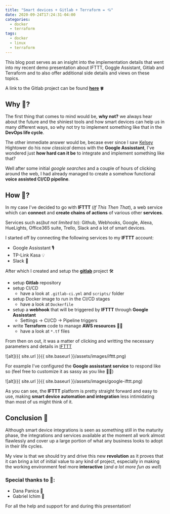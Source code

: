 ```yaml
---
title: "Smart devices + Gitlab + Terraform = 💘"
date: 2020-09-24T17:24:31-04:00
categories:
  - docker
  - terraform
tags:
  - docker
  - linux
  - terraform
---
```


This blog post serves as an insight into the implementation details that went into my recent demo presentation about IFTTT, Goggle Assistant, Gitlab and Terraform and to also offer additional side details and views on these topics.

A link to the Gitlab project can be found **[here][gitlab]** 🍀


## Why 🤔?


The first thing that comes to mind would be, **why not?** we always hear about the future and the shiniest tools and how smart devices can help us in many different ways, so why not try to implement something like that in the **DevOps life cycle**.

The other immediate answer would be, becase ever since I saw [Kelsey][Kelsey] Hightower do his now *classical* demos with the **Google Assisstant**, I've wondered just **how hard can it be** to integrate and implement something like that?

Well after some initial *google searches* and a couple of hours of clicking around the web, I had already managed to create a somehow functional **voice assisted CI/CD pipeline**.


## How 📝?


In my case I've decided to go with **IFTTT** (*If This Then That*), a web service which can **connect** and **create chains of actions** of various other **services**.

Services such as(*but not limited to*): Github, Webhooks, Google, Alexa, HueLights, Office365 suite, Trello, Slack and a lot of smart devices.

I started off by connecting the following services to my **IFTTT** account:
  
  * Google Assisstant 🎙
  * TP-Link Kasa 💡
  * Slack 📓


After which I created and setup the **[gitlab][gitlab]** project 🛠

  * setup **Gitlab** repository
  * setup CI/CD
    * have a look at `.gitlab-ci.yml` and `scripts/` folder
  * setup Docker image to run in the CI/CD stages
    * have a look at `Dockerfile`
  * setup a **webhook** that will be triggered by **IFTTT** through **Google Assisstant**
    * Settings -> CI/CD -> Pipeline triggers
  * write **Terraform** code to manage **AWS resources** 👨‍💻
    * have a look at `*.tf` files


From then on out, it was a matter of clicking and writting the necessary parameters and details in [IFTTT][IFTTT]

![alt]({{ site.url }}{{ site.baseurl }}/assets/images/ifttt.png)


For example I've configured the **Google assisstant service** to respond like so (feel free to customize it as sassy as you like 💁‍♀️)

![alt]({{ site.url }}{{ site.baseurl }}/assets/images/google-ifttt.png)


As you can see, the **IFTTT** platform is pretty straight forward and easy to use, making **smart device automation and integration** less intimidating than most of us might think of it.


## Conclusion 🙌

Although smart device integrations is seen as something still in the maturity phase, the integrations and services available at the moment all work almost flawlessly and cover up a large portion of what any business looks to adopt in their life cycles.

My view is that we should try and drive this new **revolution** as it proves that it can bring a lot of initial value to any kind of project, especially in making the working environment feel more **interactive** (*and a lot more fun as well*)


### Special thanks to 🙏: 

  * Dana Panica 💃
  * Gabriel Ichim 🤵

For all the help and support for and during this presentation!


[Kelsey]: https://twitter.com/kelseyhightower
[gitlab]: https://gitlab.com/devops146/terraform-smart-demo
[IFTTT]: https://ifttt.com/create/

